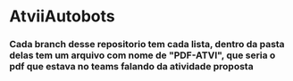 # AtviiAutobots

<h3> Cada branch desse repositorio tem cada lista, dentro da pasta delas tem um arquivo com nome de "PDF-ATVI", que seria o pdf que estava no teams falando da atividade proposta </h3>
